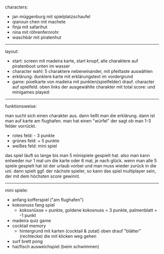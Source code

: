characters:
- jan müggenburg mit spielplatzschaufel
- qianxun chen mit machete
- finja mit safarihut
- nina mit röhrenfernrohr
- waschbär mit piratenhut

---

layout:
- start: screen mit madeira karte, start knopf, alle charaktere auf piratenboot unten im wasser
- character wahl: 5 charaktere nebeneinander, mit pfeiltaste auswählen
- erklärung: dunklere karte mit erklärungstext im vordergrund
- game: pixelkarte von madeira mit punkten(spielfelder) drauf. character auf spielfeld.
oben links der ausgewählte charakter mit total score: und minigames played:

--- 

funktionsweise:

man sucht sich einen charakter aus. dann ließt man die erklärung. dann ist man auf karte am flughafen. 
man hat einen "würfel" der sagt ob man 1-3 felder vorrückt. 
- rotes feld: - 3 punkte
- grünes feld: + 5 punkte
- weißes feld: mini spiel  

das spiel läuft so lange bis man 5 minispiele gespielt hat. also man kann entweder nur 1 mal um die karte
oder 6 mal, je nach glück. wenn man alle 5 spiele gespielt hat ist der urlaub vorbei und man muss wieder
zurück in die uni. dann spielt ggf. der nächste spieler, so kann das spiel multiplayer sein, der mit dem
höchsten score gewinnt.

---

mini spiele:
- anfang kofferspiel ("am flughafen")
- kokosnuss fang spiel
  - kokosnüsse = punkte, goldene kokosnuss = 3 punkte, palmenblatt = -1 punkt
- madeira quiz game
- cocktail memory
  - hintergrund mit karten (cocktail & zutat) oben drauf "blätter"(rechtecke) die mit klicken weg gehen
- surf brett pong
- hai/fisch ausweichspiel (beim schwimmen)